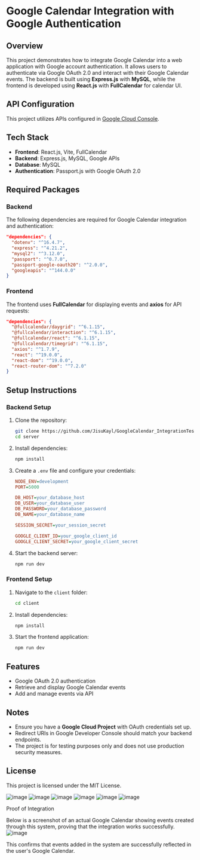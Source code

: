 # Google Calendar Integration with Google Authentication

## Overview
This project demonstrates how to integrate Google Calendar into a web application with Google account authentication. It allows users to authenticate via Google OAuth 2.0 and interact with their Google Calendar events. The backend is built using **Express.js** with **MySQL**, while the frontend is developed using **React.js** with **FullCalendar** for calendar UI.

## API Configuration
This project utilizes APIs configured in [Google Cloud Console](https://console.cloud.google.com/).

## Tech Stack
- **Frontend**: React.js, Vite, FullCalendar
- **Backend**: Express.js, MySQL, Google APIs
- **Database**: MySQL
- **Authentication**: Passport.js with Google OAuth 2.0

## Required Packages
### Backend
The following dependencies are required for Google Calendar integration and authentication:

```json
"dependencies": {
  "dotenv": "^16.4.7",
  "express": "^4.21.2",
  "mysql2": "^3.12.0",
  "passport": "^0.7.0",
  "passport-google-oauth20": "^2.0.0",
  "googleapis": "^144.0.0"
}
```

### Frontend
The frontend uses **FullCalendar** for displaying events and **axios** for API requests:

```json
"dependencies": {
  "@fullcalendar/daygrid": "^6.1.15",
  "@fullcalendar/interaction": "^6.1.15",
  "@fullcalendar/react": "^6.1.15",
  "@fullcalendar/timegrid": "^6.1.15",
  "axios": "^1.7.9",
  "react": "^19.0.0",
  "react-dom": "^19.0.0",
  "react-router-dom": "^7.2.0"
}
```

## Setup Instructions
### Backend Setup
1. Clone the repository:
   ```sh
   git clone https://github.com/JisuKayl/GoogleCalendar_IntegrationTest.git
   cd server
   ```
2. Install dependencies:
   ```sh
   npm install
   ```
3. Create a `.env` file and configure your credentials:
   ```ini
   NODE_ENV=development
   PORT=5000

   DB_HOST=your_database_host
   DB_USER=your_database_user
   DB_PASSWORD=your_database_password
   DB_NAME=your_database_name

   SESSION_SECRET=your_session_secret

   GOOGLE_CLIENT_ID=your_google_client_id
   GOOGLE_CLIENT_SECRET=your_google_client_secret
   ```
4. Start the backend server:
   ```sh
   npm run dev
   ```

### Frontend Setup
1. Navigate to the `client` folder:
   ```sh
   cd client
   ```
2. Install dependencies:
   ```sh
   npm install
   ```
3. Start the frontend application:
   ```sh
   npm run dev
   ```

## Features
- Google OAuth 2.0 authentication
- Retrieve and display Google Calendar events
- Add and manage events via API

## Notes
- Ensure you have a **Google Cloud Project** with OAuth credentials set up.
- Redirect URIs in Google Developer Console should match your backend endpoints.
- The project is for testing purposes only and does not use production security measures.

## License
This project is licensed under the MIT License.


![image](https://github.com/user-attachments/assets/3fb20f67-fe04-4ae3-ba22-0b14617a2621)
![image](https://github.com/user-attachments/assets/1a4180b1-1c63-403e-a8dd-c6be84bcf2b8)
![image](https://github.com/user-attachments/assets/67e3f0d9-0283-4a68-ad09-a9265b75cc73)
![image](https://github.com/user-attachments/assets/c2fa9807-1838-4600-9fc9-e5f77b1542e2)
![image](https://github.com/user-attachments/assets/3e51fe2b-42db-4c1a-8186-5f4120708c1f)
![image](https://github.com/user-attachments/assets/388a7215-2495-4fab-9fd2-ee45169c7931)

Proof of Integration

Below is a screenshot of an actual Google Calendar showing events created through this system, proving that the integration works successfully.
![image](https://github.com/user-attachments/assets/84b3a258-a943-470a-8404-953954427cce)

This confirms that events added in the system are successfully reflected in the user's Google Calendar.

